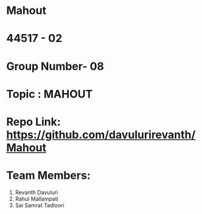 # Mahout
# 44517 - 02
# Group Number- 08
# Topic : MAHOUT
# Repo Link: https://github.com/davulurirevanth/Mahout
# Team Members:
1. Revanth Davuluri 
2. Rahul Mallampati
3. Sai Samrat Tadloori

